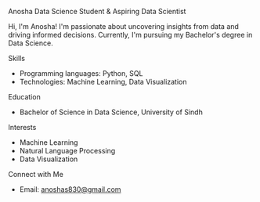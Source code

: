 Anosha
Data Science Student & Aspiring Data Scientist

Hi, I'm Anosha! I'm passionate about uncovering insights from data and driving informed decisions. Currently, I'm pursuing my Bachelor's degree in Data Science.


Skills
- Programming languages: Python, SQL
- Technologies: Machine Learning, Data Visualization

Education
- Bachelor of Science in Data Science, University of Sindh

Interests
- Machine Learning
- Natural Language Processing
- Data Visualization

Connect with Me
- Email: anoshas830@gmail.com

<!---
AnoshaShaikh20/AnoshaShaikh20 is a ✨ special ✨ repository because its `README.md` (this file) appears on your GitHub profile.
You can click the Preview link to take a look at your changes.
--->
